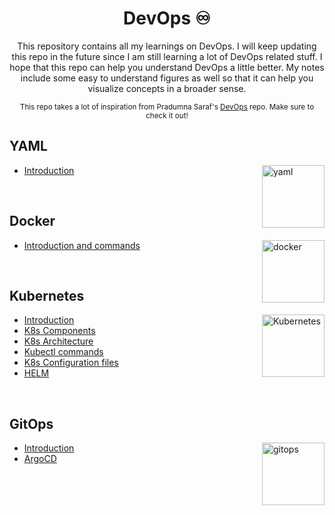 <h1 align="center"> DevOps ♾ </h1>

<p align="center">
This repository contains all my learnings on DevOps. I will keep updating this repo in the future since I am still learning a lot of DevOps related stuff. I hope that this repo can help you understand DevOps a little better. My notes include some easy to understand figures as well so that it can help you visualize concepts in a broader sense.
</p>

<p align="center"><small>This repo takes a lot of inspiration from Pradumna Saraf's <a href="https://github.com/Pradumnasaraf/DevOps" target="_blank">DevOps</a> repo. Make sure to check it out!</small></p>

## YAML

<img align="right" src="https://user-images.githubusercontent.com/82956207/224498157-3eae2461-0844-4e13-a07b-f752ce0fa9e7.png" height="100" alt="yaml"> 

- [Introduction](yaml/README.md)

<br>

## Docker

<img align="right" src="https://user-images.githubusercontent.com/25181517/117207330-263ba280-adf4-11eb-9b97-0ac5b40bc3be.png" height="100" alt="docker"> 

- [Introduction and commands](docker/README.md)

<br>

## Kubernetes

<img align="right" src="https://user-images.githubusercontent.com/51878265/200594367-f416d081-af8f-4f48-8008-998d005b317f.png" height="100" alt="Kubernetes"> 

- [Introduction](kubernetes/README.md)
- [K8s Components](kubernetes/k8s-components.md)
- [K8s Architecture](kubernetes/k8s-architecture.md)
- [Kubectl commands](kubernetes/kubectl-commands.md)
- [K8s Configuration files](kubernetes/configuration-file-in-yaml.md)
- [HELM](kubernetes/helm.md)
<br>

## GitOps

<img align="right" src="https://user-images.githubusercontent.com/55504616/224307475-669612db-ecf1-48cc-9d31-28c14b919ea2.png" height="100" alt="gitops"> 

- [Introduction](gitops/README.md)
- [ArgoCD](gitops/argoCD.md)
